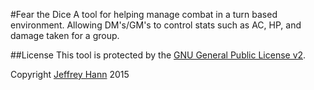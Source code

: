 #Fear the Dice
A tool for helping manage combat in a turn based environment. Allowing DM's/GM's to control stats such as AC, HP, and damage taken for a group.

##License
This tool is protected by the [GNU General Public License v2](http://www.gnu.org/licenses/gpl-2.0.html).

Copyright [Jeffrey Hann](http://jeffreyhann.ca/) 2015
